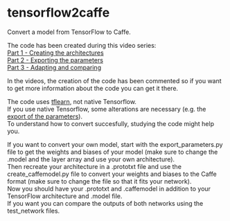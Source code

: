 # tensorflow2caffe
Convert a model from TensorFlow to Caffe.  

The code has been created during this video series:  
[Part 1 - Creating the architectures](https://www.youtube.com/watch?v=9iJheyF7x4Y)  
[Part 2 - Exporting the parameters](https://www.youtube.com/watch?v=LNsEfZV_24c)  
[Part 3 - Adapting and comparing](https://www.youtube.com/watch?v=kvXHOIn3-8s)  

In the videos, the creation of the code has been commented so if you want to get more information about the code you can get it there.

The code uses [tflearn](http://tflearn.org/), not native Tensorflow.  
If you use native Tensorflow, some alterations are necessary (e.g. the [export of the parameters](/export_parameters.py)).  
To understand how to convert succesfully, studying the code might help you.

If you want to convert your own model, start with the export_parameters.py file to get the weights and biases of your model (make sure to change the .model and the layer array and use your own architecture).  
Then recreate your architecture in a .prototxt file and use the create_caffemodel.py file to convert your weights and biases to the Caffe format (make sure to change the file so that it fits your network).  
Now you should have your .prototxt and .caffemodel in addition to your TensorFlow architecture and .model file.  
If you want you can compare the outputs of both networks using the test_network files.
